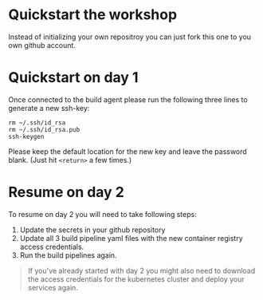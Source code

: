 # Quickstart the workshop

Instead of initializing your own repositroy you can just fork this one to you
own github account.

# Quickstart on day 1

Once connected to the build agent please run the following three lines to
generate a new ssh-key:

```shell
rm ~/.ssh/id_rsa
rm ~/.ssh/id_rsa.pub
ssh-keygen
```

Please keep the default location for the new key and leave the password blank.
(Just hit `<return>` a few times.)

# Resume on day 2

To resume on day 2 you will need to take following steps:

1. Update the secrets in your github repository
2. Update all 3 build pipeline yaml files with the new container registry access
   credentials.
3. Run the build pipelines again.

> If you've already started with day 2 you might also need to download the access
> credentials for the kubernetes cluster and deploy your services again.
